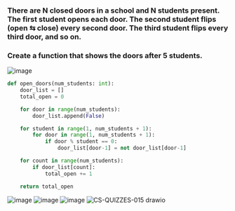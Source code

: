 ### There are N closed doors in a school and N students present. The first student opens each door. The second student flips (open ⇆ close) every second door. The third student flips every third door, and so on. 
### Create a function that shows the doors after 5 students.
![image](https://user-images.githubusercontent.com/89135778/194546605-dfb4171f-d91d-4a5c-a38d-e6d108b950b5.png)

```.py
def open_doors(num_students: int):
    door_list = []
    total_open = 0

    for door in range(num_students):
        door_list.append(False)

    for student in range(1, num_students + 1):
        for door in range(1, num_students + 1):
            if door % student == 0:
                door_list[door-1] = not door_list[door-1]

    for count in range(num_students):
        if door_list[count]:
            total_open += 1

    return total_open
```
![image](https://user-images.githubusercontent.com/89135778/194546915-8bc77a7b-5342-4fc9-98c5-bbb53510b7a0.png)
![image](https://user-images.githubusercontent.com/89135778/194547474-e5e1776b-e2f4-47de-9bf3-ba0c0e3b26eb.png)
![image](https://user-images.githubusercontent.com/89135778/194547801-4816b887-6d99-412f-9a5f-883591b7798d.png)
![CS-QUIZZES-015 drawio](https://user-images.githubusercontent.com/89135778/194552215-a3f4c8b1-9b76-4e8f-8851-5aa2c70adace.png)
